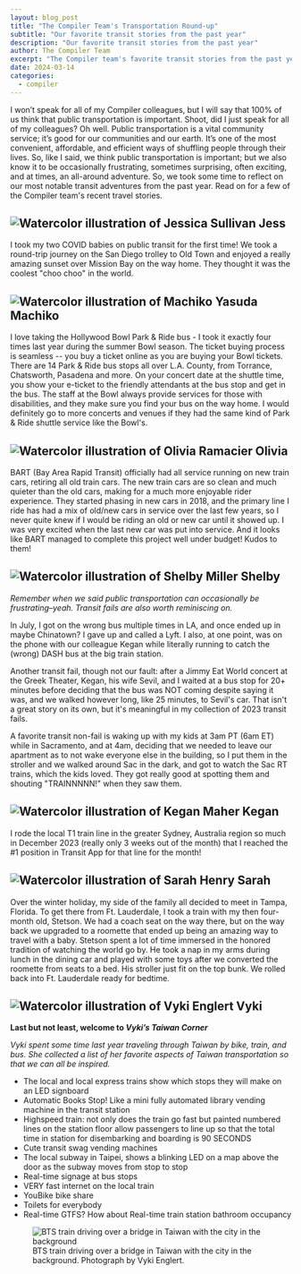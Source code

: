 ```yaml
---
layout: blog_post
title: "The Compiler Team's Transportation Round-up"
subtitle: "Our favorite transit stories from the past year"
description: "Our favorite transit stories from the past year"
author: The Compiler Team
excerpt: "The Compiler team's favorite transit stories from the past year"
date: 2024-03-14
categories:
  - compiler
---
```


I won’t speak for all of my Compiler colleagues, but I will say that 100% of us think that public transportation
is important. Shoot, did I just speak for all of my colleagues? Oh well. Public transportation is a vital community service;
it’s good for our communities and our earth. It’s one of the most convenient, affordable, and efficient ways of shuffling
people through their lives. So, like I said, we think public transportation is important; but we also know it to be occasionally
frustrating, sometimes surprising, often exciting, and at times, an all-around adventure. So, we took some time to reflect on our
most notable transit adventures from the past year. Read on for a few of the Compiler team's recent travel stories.


## <img src="/assets/blog/jessica-sullivan.png" class="align-center w-25" alt="Watercolor illustration of Jessica Sullivan"> Jess

I took my two COVID babies on public transit for the first time! We took a round-trip journey on the San Diego trolley to
Old Town and enjoyed a really amazing sunset over Mission Bay on the way home. They thought it was the coolest "choo choo" in the world.


## <img src="/assets/team_members/machiko-yasuda.png" class="align-center w-25" alt="Watercolor illustration of Machiko Yasuda"> Machiko

I love taking the Hollywood Bowl Park & Ride bus - I took it exactly four times last year during the summer Bowl season.
The ticket buying process is seamless -- you buy a ticket online as you are buying your Bowl tickets. There are 14 Park & Ride
bus stops all over L.A. County, from Torrance, Chatsworth, Pasadena and more. On your concert date at the shuttle time, you show
your e-ticket to the friendly attendants at the bus stop and get in the bus. The staff at the Bowl always provide services for
those with disabilities, and they make sure you find your bus on the way home. I would definitely go to more concerts and
venues if they had the same kind of Park & Ride shuttle service like the Bowl's.

## <img src="/assets/team_members/olivia-ramacier.png" class="align-center w-25" alt="Watercolor illustration of Olivia Ramacier"> Olivia

BART (Bay Area Rapid Transit) officially had all service running on new train cars, retiring all old train cars.
The new train cars are so clean and much quieter than the old cars, making for a much more enjoyable rider experience.
They started phasing in new cars in 2018, and the primary line I ride has had a mix of old/new cars in service over
the last few years, so I never quite knew if I would be riding an old or new car until it showed up. I was very excited
when the last new car was put into service. And it looks like BART managed to complete this project well under budget! Kudos to them!


## <img src="/assets/team_members/shelby-miller.png" class="align-center w-25" alt="Watercolor illustration of Shelby Miller"> Shelby

*Remember when we said public transportation can occasionally be frustrating–yeah. Transit fails are also worth reminiscing on.*


In July, I got on the wrong bus multiple times in LA, and once ended up in maybe Chinatown? I gave up and called a Lyft. I also,
at one point, was on the phone with our colleague Kegan while literally running to catch the (wrong) DASH bus at the big train station.

Another transit fail, though not our fault: after a Jimmy Eat World concert at the Greek Theater, Kegan, his wife Sevil,
and I waited at a bus stop for 20+ minutes before deciding that the bus was NOT coming despite saying it was, and we walked
however long, like 25 minutes, to Sevil's car. That isn't a great story on its own, but it's meaningful in my collection
of 2023 transit fails.

A favorite transit non-fail is waking up with my kids at 3am PT (6am ET) while in Sacramento, and at 4am, deciding that
we needed to leave our apartment as to not wake everyone else in the building, so I put them in the stroller and we walked
around Sac in the dark, and got to watch the Sac RT trains, which the kids loved. They got really good at spotting them and
shouting "TRAINNNNN!" when they saw them.

## <img src="/assets/team_members/kegan-maher.png" class="align-center w-25" alt="Watercolor illustration of Kegan Maher"> Kegan

I rode the local T1 train line in the greater Sydney, Australia region so much in December 2023 (really only 3 weeks out of the month)
that I reached the #1 position in Transit App for that line for the month!

## <img src="/assets/team_members/sarah-henry.png" class="align-center w-25" alt="Watercolor illustration of Sarah Henry"> Sarah

Over the winter holiday, my side of the family all decided to meet in Tampa, Florida. To get there from Ft. Lauderdale, I took
a train with my then four-month old, Stetson. We had a coach seat on the way there, but on the way back we upgraded to a roomette that ended up being an amazing way to travel with a baby. Stetson spent a lot of time immersed in the honored tradition
of watching the world go by. He took a nap in my arms during lunch in the dining car and played with some toys after
we converted the roomette from seats to a bed. His stroller just fit on the top bunk. We rolled back into Ft. Lauderdale
ready for bedtime.

## <img src="/assets/team_members/vyki-englert.png" class="align-center w-25" alt="Watercolor illustration of Vyki Englert"> Vyki
**Last but not least, welcome to *Vyki’s Taiwan Corner***

*Vyki spent some time last year traveling through Taiwan by bike, train, and bus. She collected a list of her favorite aspects of
Taiwan transportation so that we can all be inspired.*

- The local and local express trains show which stops they will make on an LED signboard
- Automatic Books Stop! Like a mini fully automated library vending machine in the transit station
- Highspeed train: not only does the train go fast but painted numbered lines on the station floor allow passengers to line up so that the total time in station for disembarking and boarding is 90 SECONDS
- Cute transit swag vending machines
- The local subway in Taipei, shows a blinking LED on a map above the door as the subway moves from stop to stop
- Real-time signage at bus stops
- VERY fast internet on the local train
- YouBike bike share
- Toilets for everybody
- Real-time GTFS? How about Real-time train station bathroom occupancy

<figure>
    <img
        src="/assets/blog/Taiwan-min.jpg"
        alt="BTS train driving over a bridge in Taiwan with the city in the background" />
    <figcaption>BTS train driving over a bridge in Taiwan with the city in the background. Photograph by Vyki Englert.</figcaption>
</figure>
